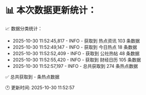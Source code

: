 📊 本次数据更新统计：
==========================

📈 数据分类统计：
- 2025-10-30 11:52:45,817 - INFO - 获取到 热点资讯 103 条数据
- 2025-10-30 11:52:49,147 - INFO - 获取到 今日热点 18 条数据
- 2025-10-30 11:52:52,409 - INFO - 获取到 公社热帖 48 条数据
- 2025-10-30 11:52:55,420 - INFO - 获取到 财经日历 105 条数据
- 2025-10-30 11:52:57,197 - INFO - 总共获取到 274 条热点数据

✅ 总共获取到 - 条热点数据

🕐 更新时间: 2025-10-30 11:52:57
